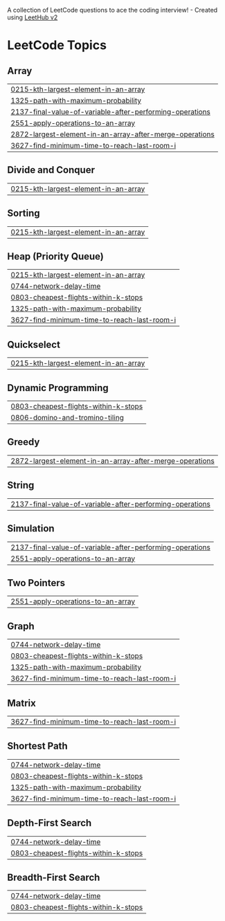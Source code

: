 A collection of LeetCode questions to ace the coding interview! - Created using [LeetHub v2](https://github.com/arunbhardwaj/LeetHub-2.0)
<!---LeetCode Topics Start-->
# LeetCode Topics
## Array
|  |
| ------- |
| [0215-kth-largest-element-in-an-array](https://github.com/Charishma-Coders/CodeVault/tree/master/0215-kth-largest-element-in-an-array) |
| [1325-path-with-maximum-probability](https://github.com/Charishma-Coders/CodeVault/tree/master/1325-path-with-maximum-probability) |
| [2137-final-value-of-variable-after-performing-operations](https://github.com/Charishma-Coders/CodeVault/tree/master/2137-final-value-of-variable-after-performing-operations) |
| [2551-apply-operations-to-an-array](https://github.com/Charishma-Coders/CodeVault/tree/master/2551-apply-operations-to-an-array) |
| [2872-largest-element-in-an-array-after-merge-operations](https://github.com/Charishma-Coders/CodeVault/tree/master/2872-largest-element-in-an-array-after-merge-operations) |
| [3627-find-minimum-time-to-reach-last-room-i](https://github.com/Charishma-Coders/CodeVault/tree/master/3627-find-minimum-time-to-reach-last-room-i) |
## Divide and Conquer
|  |
| ------- |
| [0215-kth-largest-element-in-an-array](https://github.com/Charishma-Coders/CodeVault/tree/master/0215-kth-largest-element-in-an-array) |
## Sorting
|  |
| ------- |
| [0215-kth-largest-element-in-an-array](https://github.com/Charishma-Coders/CodeVault/tree/master/0215-kth-largest-element-in-an-array) |
## Heap (Priority Queue)
|  |
| ------- |
| [0215-kth-largest-element-in-an-array](https://github.com/Charishma-Coders/CodeVault/tree/master/0215-kth-largest-element-in-an-array) |
| [0744-network-delay-time](https://github.com/Charishma-Coders/CodeVault/tree/master/0744-network-delay-time) |
| [0803-cheapest-flights-within-k-stops](https://github.com/Charishma-Coders/CodeVault/tree/master/0803-cheapest-flights-within-k-stops) |
| [1325-path-with-maximum-probability](https://github.com/Charishma-Coders/CodeVault/tree/master/1325-path-with-maximum-probability) |
| [3627-find-minimum-time-to-reach-last-room-i](https://github.com/Charishma-Coders/CodeVault/tree/master/3627-find-minimum-time-to-reach-last-room-i) |
## Quickselect
|  |
| ------- |
| [0215-kth-largest-element-in-an-array](https://github.com/Charishma-Coders/CodeVault/tree/master/0215-kth-largest-element-in-an-array) |
## Dynamic Programming
|  |
| ------- |
| [0803-cheapest-flights-within-k-stops](https://github.com/Charishma-Coders/CodeVault/tree/master/0803-cheapest-flights-within-k-stops) |
| [0806-domino-and-tromino-tiling](https://github.com/Charishma-Coders/CodeVault/tree/master/0806-domino-and-tromino-tiling) |
## Greedy
|  |
| ------- |
| [2872-largest-element-in-an-array-after-merge-operations](https://github.com/Charishma-Coders/CodeVault/tree/master/2872-largest-element-in-an-array-after-merge-operations) |
## String
|  |
| ------- |
| [2137-final-value-of-variable-after-performing-operations](https://github.com/Charishma-Coders/CodeVault/tree/master/2137-final-value-of-variable-after-performing-operations) |
## Simulation
|  |
| ------- |
| [2137-final-value-of-variable-after-performing-operations](https://github.com/Charishma-Coders/CodeVault/tree/master/2137-final-value-of-variable-after-performing-operations) |
| [2551-apply-operations-to-an-array](https://github.com/Charishma-Coders/CodeVault/tree/master/2551-apply-operations-to-an-array) |
## Two Pointers
|  |
| ------- |
| [2551-apply-operations-to-an-array](https://github.com/Charishma-Coders/CodeVault/tree/master/2551-apply-operations-to-an-array) |
## Graph
|  |
| ------- |
| [0744-network-delay-time](https://github.com/Charishma-Coders/CodeVault/tree/master/0744-network-delay-time) |
| [0803-cheapest-flights-within-k-stops](https://github.com/Charishma-Coders/CodeVault/tree/master/0803-cheapest-flights-within-k-stops) |
| [1325-path-with-maximum-probability](https://github.com/Charishma-Coders/CodeVault/tree/master/1325-path-with-maximum-probability) |
| [3627-find-minimum-time-to-reach-last-room-i](https://github.com/Charishma-Coders/CodeVault/tree/master/3627-find-minimum-time-to-reach-last-room-i) |
## Matrix
|  |
| ------- |
| [3627-find-minimum-time-to-reach-last-room-i](https://github.com/Charishma-Coders/CodeVault/tree/master/3627-find-minimum-time-to-reach-last-room-i) |
## Shortest Path
|  |
| ------- |
| [0744-network-delay-time](https://github.com/Charishma-Coders/CodeVault/tree/master/0744-network-delay-time) |
| [0803-cheapest-flights-within-k-stops](https://github.com/Charishma-Coders/CodeVault/tree/master/0803-cheapest-flights-within-k-stops) |
| [1325-path-with-maximum-probability](https://github.com/Charishma-Coders/CodeVault/tree/master/1325-path-with-maximum-probability) |
| [3627-find-minimum-time-to-reach-last-room-i](https://github.com/Charishma-Coders/CodeVault/tree/master/3627-find-minimum-time-to-reach-last-room-i) |
## Depth-First Search
|  |
| ------- |
| [0744-network-delay-time](https://github.com/Charishma-Coders/CodeVault/tree/master/0744-network-delay-time) |
| [0803-cheapest-flights-within-k-stops](https://github.com/Charishma-Coders/CodeVault/tree/master/0803-cheapest-flights-within-k-stops) |
## Breadth-First Search
|  |
| ------- |
| [0744-network-delay-time](https://github.com/Charishma-Coders/CodeVault/tree/master/0744-network-delay-time) |
| [0803-cheapest-flights-within-k-stops](https://github.com/Charishma-Coders/CodeVault/tree/master/0803-cheapest-flights-within-k-stops) |
<!---LeetCode Topics End-->
